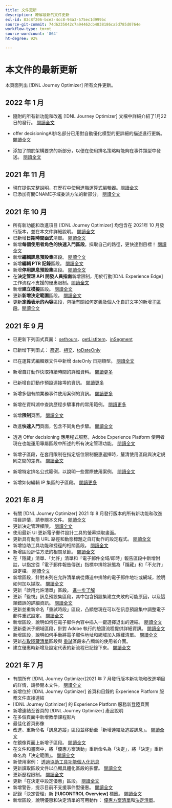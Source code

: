 ```yaml
---
title: 文件更新
description: 瞭解最新的文件更新
exl-id: 83c8f206-bce3-4cc8-94a3-575ec1d999bc
source-git-commit: 74d6235042c7a94462cb4838186ca5d785d0764e
workflow-type: tm+mt
source-wordcount: '864'
ht-degree: 92%

---
```


# 本文件的最新更新

本頁面列出 [!DNL Journey Optimizer] 所有文件更新。

## 2022 年 1 月

* 隨附的所有新功能和改進 [!DNL Journey Optimizer] 文檔中詳細介紹了1月22日的發行。 [閱讀全文](release-notes.md)

* offer decisioningAI排名部分已用對自動優化模型的更詳細的描述進行更新。 [閱讀全文](offers/offer-library/create-ranking-strategies.md#auto-optimization)

* 添加了關於架構要求的新部分，以便在使用排名策略時能夠在事件類型中發送。 [閱讀全文](offers/offer-library/create-ranking-strategies.md#schema-requirements)

## 2021 年 11 月

* 現在提供完整說明，在歷程中使用進階運算式編輯器。[閱讀全文](building-journeys/expression/expressionadvanced.md)
* 已添加有關CNAME子域委派方法的新部分。 [閱讀全文](configuration/delegate-subdomain.md#cname-subdomain-delegation)

## 2021 年 10 月

* 所有新功能和改進項目 [!DNL Journey Optimizer] 均包含在 2021年 10 月發行版本，並在本文件詳細說明。 [閱讀全文](release-notes.md)
* 已新增&#x200B;**日期時間函式**&#x200B;清單。 [閱讀全文](personalization/functions/dates.md)
* 新增&#x200B;**每個使用者角色的快速入門區段**。採取自己的路徑，更快達到目標！ [閱讀全文](quick-start.md)
* 新增&#x200B;**編輯訊息預設集**&#x200B;區段。 [閱讀全文](configuration/message-presets.md#edit-message-preset)
* 新增&#x200B;**編輯 PTR 記錄**&#x200B;區段。 [閱讀全文](configuration/ptr-records.md#edit-ptr-record)
* 新增&#x200B;**停用訊息預設集**&#x200B;區段。 [閱讀全文](configuration/message-presets.md#edit-message-preset#deactivate-preset)
* 在&#x200B;**決定管理 API 開發人員指南**&#x200B;新增限制，用於行動[!DNL Experience Edge]工作流程不支援的優惠限制。[閱讀全文](offers/api-reference/offers-api/personalized-offers/create.md#limitations)
* 新增&#x200B;**建立模擬**&#x200B;區段。 [閱讀全文](offers/offer-activities/simulation.md)
* 更新&#x200B;**新增決定範圍**&#x200B;區段。 [閱讀全文](offers/offer-activities/create-offer-activities.md#add-decision-scopes)
* 更新&#x200B;**定義表示的內容**&#x200B;區段，包括有關如何定義及個人化自訂文字的新增[子區段](offers/offer-library/creating-personalized-offers.md#custom-text)。[閱讀全文](offers/offer-library/creating-personalized-offers.md#content)

## 2021 年 9 月

* 已更新下列函式頁面： [sethours](building-journeys/functions/functionsethours.md)、[getListItem](building-journeys/functions/functiongetlistitem.md)、[inSegment](building-journeys/functions/functioninsegment.md)

* 已新增下列函式： [篩選](building-journeys/functions/functionfilter.md)、[相交](building-journeys/functions/functionintersect.md)、[toDateOnly](building-journeys/functions/functiontodateonly.md)

* 已在運算式編輯器文件中新增 dateOnly 日期類型。 [閱讀全文](building-journeys/expression/data-types.md)

* 新增自訂動作快取持續時間的詳細資料。 [閱讀更多](datasource/external-data-sources.md#section_wjp_nl5_nhb)

* 已新增自訂動作預設連接埠的資訊。 [閱讀更多](action/about-custom-action-configuration.md#url-configuration)

* 新增多個有關業務事件使用案例的資訊。 [閱讀更多](event/about-creating-business.md#multiple-business-events)

* 新增在資料湖中查詢歷程步驟事件的常用範例。 [閱讀更多](reports/query-examples.md)

* 新增&#x200B;**限制**&#x200B;頁面。 [閱讀全文](limitations.md)

* 改進&#x200B;**快速入門**&#x200B;頁面，包含不同角色步驟。 [閱讀全文](quick-start.md)

* 透過 Offer decisioning 應用程式服務，Adobe Experience Platform 使用者現在也能運用專屬區段中所述的所有決定管理功能。 [閱讀全文](offers/get-started/starting-offer-decisioning.md)

* 新增子區段，在套用限制在指定版位限制優惠選擇時，釐清使用區段與決定規則之間的差異。 [閱讀全文](offers/offer-activities/create-offer-activities.md#segments-vs-decision-rules)

* 新增特定排名公式範例，以說明一些實際使用案例。 [閱讀全文](offers/offer-library/create-ranking-formulas.md#ranking-formula-examples)

* 新增如何編輯 IP 集區的子區段。 [閱讀更多](configuration/ip-pools.md#edit-ip-pool)

## 2021 年 8 月

* 有關 [!DNL Journey Optimizer] 2021 年 8 月發行版本的所有新功能和改進項目詳情，請參閱本文件。 [閱讀全文](release-notes.md)
* 更新決定管理權限。 [閱讀全文](administration/ootb-product-profiles.md)
* 使用最新 UI 更新電子郵件設計工具的螢幕擷取畫面。
* 更新具有動態 URL 路徑和動態標題之自訂動作的設定程式。 [閱讀全文](action/about-custom-action-configuration.md#url-configuration)
* 新增協助工具功能和捷徑的相關區段。 [閱讀全文](user-interface.md#accessibility)
* 新增區段評估方法的相關章節。 [閱讀全文](segment/about-segments.md#evaluation-method-in-journey-optimizer)
* 在「隱藏」清單、「允許」清單和「電子郵件全域/即時」報告區段中新增附註，以指定從「電子郵件報告傳送」指標中排除狀態為「隱藏」和「不允許」設定檔。 [閱讀全文](reports/email-global-report.md)
* 新增區段，針對未列在允許清單病從傳送中排除的電子郵件地址或網域，說明如何加以擷取。 [閱讀全文](allow-list.md#reporting)
* 更新「啟用允許清單」區段。 [進一步了解](allow-list.md#enable-allow-list)
* 更新「監視」訊息預設集區段，其中包含預設集建立失敗的可能原因，以及這類錯誤的詳細資訊。 [閱讀全文](configuration/message-presets.md#monitor-message-presets)
* 更新並重新命名「重試時段」區段，凸顯您現在可以在訊息預設集中調整電子郵件重試設定。 [閱讀全文](configuration/retries.md#retry-duration)
* 新增區段，說明如何在電子郵件內容中插入一鍵選擇退出的連結。 [閱讀全文](message-tracking.md#one-click-opt-out-link)
* 更新委派子網域區段，針對 Adobe 執行的驗證流程提供詳細資訊。 [閱讀全文](configuration/delegate-subdomain.md#subdomain-validation)
* 新增區段，說明如何手動將電子郵件地址和網域加入隱藏清單。 [閱讀全文](configuration/manage-suppression-list.md#add-addresses-and-domains)
* 更新[存取隱藏清單](configuration/manage-suppression-list.md#access-suppression-list)區段與 [重試](configuration/retries.md)區段來凸顯新的使用者介面。
* 建立優惠時新增及設定代表的新流程已記錄下來。 [閱讀全文](offers/offer-library/creating-personalized-offers.md#representations)


## 2021 年 7 月

* 有關所有 [!DNL Journey Optimizer]2021 年 7 月發行版本新功能和改進項目的詳情，請參閱本文件。 [閱讀全文](release-notes.md)
* 新增位於 [!DNL Journey Optimizer] 首頁和目錄的 Experience Platform 服務文件直接連結
* [!DNL Journey Optimizer] 的 Experience Platform 服務新登陸頁面
* 新增連結至首頁的 [!DNL Journey Optimizer] 產品說明
* 在多個頁面中新增教學課程影片
* 最佳化首頁影像
* 改進、重新命名「訊息追蹤」區段並移動至「新增連結及追蹤訊息」。 [閱讀全文](message-tracking.md)
* 在鏡像頁面上新增子區段。 [閱讀全文](message-tracking.md#mirror-page)
* 在文件和畫面中，將「優惠方案活動」重新命名為「決定」，將「決定」重新命名為「決定範圍」。 [閱讀全文](offers/get-started/starting-offer-decisioning.md)
* 新使用案例： [透過協助工具功能個人化訊息](personalization/personalization-use-case-helper-functions.md)
* 更新讀取區段文件以凸顯具體化區段的影響。 [閱讀全文](building-journeys/read-segment.md)
* 更新歷程限制。 [閱讀全文](limitations.md)
* 更新「在決定中設定優惠」區段。 [閱讀全文](offers/offer-activities/configure-offer-selection.md)
* 新增警告，提示目前不支援事件型優惠。 [閱讀全文](offers/offer-library/creating-personalized-offers.md#eligibility)
* 記錄「決定管理」新 **[!UICONTROL Overview]** 標籤。 [閱讀全文](offers/get-started/user-interface.md#overview)
* 新增區段，說明優惠和決定清單的可用動作： [優惠方案清單](offers/offer-library/creating-personalized-offers.md#offer-list)和[決定清單](offers/offer-activities/create-offer-activities.md#decision-list)。
